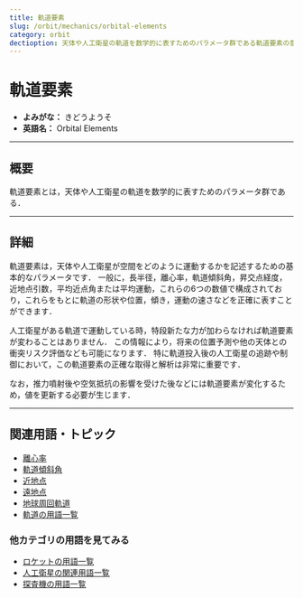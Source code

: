 ```yaml
---
title: 軌道要素
slug: /orbit/mechanics/orbital-elements
category: orbit
dectioption: 天体や人工衛星の軌道を数学的に表すためのパラメータ群である軌道要素の意味・定義・内容について解説します．
---
```


# 軌道要素

- **よみがな：** きどうようそ  
- **英語名：** Orbital Elements  

---

## 概要

軌道要素とは，天体や人工衛星の軌道を数学的に表すためのパラメータ群である．

---

## 詳細

軌道要素は，天体や人工衛星が空間をどのように運動するかを記述するための基本的なパラメータです．
一般に，長半径，離心率，軌道傾斜角，昇交点経度，近地点引数，平均近点角または平均運動，これらの6つの数値で構成されており，これらをもとに軌道の形状や位置，傾き，運動の速さなどを正確に表すことができます．

人工衛星がある軌道で運動している時，特段新たな力が加わらなければ軌道要素が変わることはありません．
この情報により，将来の位置予測や他の天体との衝突リスク評価なども可能になります．
特に軌道投入後の人工衛星の追跡や制御において，この軌道要素の正確な取得と解析は非常に重要です．

なお，推力噴射後や空気抵抗の影響を受けた後などには軌道要素が変化するため，値を更新する必要が生じます．

---

## 関連用語・トピック

- [離心率](/docs/orbit/mechanics/eccentricity)
- [軌道傾斜角](/docs/orbit/mechanics/inclination)
- [近地点](/docs/orbit/mechanics/perigee)
- [遠地点](/docs/orbit/mechanics/apogee)
- [地球周回軌道](/docs/orbit/type/geocentric-orbit)
- [軌道の用語一覧](/docs/category/orbit)

### 他カテゴリの用語を見てみる
- [ロケットの用語一覧](/docs/category/rocket)
- [人工衛星の関連用語一覧](/docs/category/satellite)
- [探査機の用語一覧](/docs/category/explorer)
